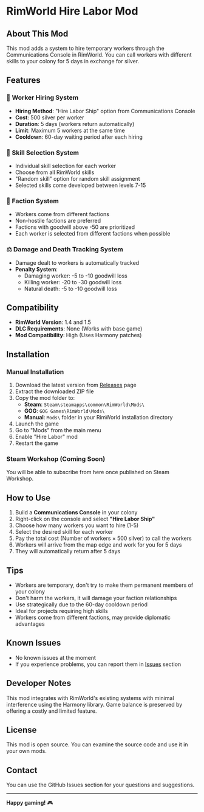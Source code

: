 # RimWorld Hire Labor Mod

## About This Mod

This mod adds a system to hire temporary workers through the Communications Console in RimWorld. You can call workers with different skills to your colony for 5 days in exchange for silver.

## Features

### 🔧 Worker Hiring System
- **Hiring Method**: "Hire Labor Ship" option from Communications Console
- **Cost**: 500 silver per worker
- **Duration**: 5 days (workers return automatically)
- **Limit**: Maximum 5 workers at the same time
- **Cooldown**: 60-day waiting period after each hiring

### 🎯 Skill Selection System
- Individual skill selection for each worker
- Choose from all RimWorld skills
- "Random skill" option for random skill assignment
- Selected skills come developed between levels 7-15

### 🤝 Faction System
- Workers come from different factions
- Non-hostile factions are preferred
- Factions with goodwill above -50 are prioritized
- Each worker is selected from different factions when possible

### ⚖️ Damage and Death Tracking System
- Damage dealt to workers is automatically tracked
- **Penalty System**:
  - Damaging worker: -5 to -10 goodwill loss
  - Killing worker: -20 to -30 goodwill loss
  - Natural death: -5 to -10 goodwill loss

## Compatibility

- **RimWorld Version**: 1.4 and 1.5
- **DLC Requirements**: None (Works with base game)
- **Mod Compatibility**: High (Uses Harmony patches)

## Installation

### Manual Installation
1. Download the latest version from [Releases](../../releases) page
2. Extract the downloaded ZIP file
3. Copy the mod folder to:
   - **Steam**: `Steam\steamapps\common\RimWorld\Mods\`
   - **GOG**: `GOG Games\RimWorld\Mods\`
   - **Manual**: `Mods\` folder in your RimWorld installation directory
4. Launch the game
5. Go to "Mods" from the main menu
6. Enable "Hire Labor" mod
7. Restart the game

### Steam Workshop (Coming Soon)
You will be able to subscribe from here once published on Steam Workshop.

## How to Use

1. Build a **Communications Console** in your colony
2. Right-click on the console and select **"Hire Labor Ship"**
3. Choose how many workers you want to hire (1-5)
4. Select the desired skill for each worker
5. Pay the total cost (Number of workers × 500 silver) to call the workers
6. Workers will arrive from the map edge and work for you for 5 days
7. They will automatically return after 5 days

## Tips

- Workers are temporary, don't try to make them permanent members of your colony
- Don't harm the workers, it will damage your faction relationships
- Use strategically due to the 60-day cooldown period
- Ideal for projects requiring high skills
- Workers come from different factions, may provide diplomatic advantages

## Known Issues

- No known issues at the moment
- If you experience problems, you can report them in [Issues](../../issues) section

## Developer Notes

This mod integrates with RimWorld's existing systems with minimal interference using the Harmony library. Game balance is preserved by offering a costly and limited feature.

## License

This mod is open source. You can examine the source code and use it in your own mods.

## Contact

You can use the GitHub Issues section for your questions and suggestions.

---

**Happy gaming!** 🎮
